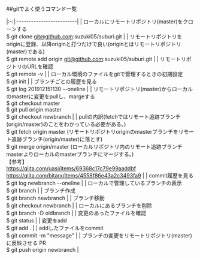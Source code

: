 ##gitでよく使うコマンド一覧

|:-:|:-------------------------|
| ローカルにリモートリポジトリ(master)をクローンする <br>
$ git clone git@github.com:suzuki05/suburi.git |
| リモートリポジトリをoriginに登録、以降originと打つだけで良い(originとはリモートリポジトリ(master)である)<br> 
$ git remote add origin git@github.com:suzuki05/suburi.git |
| リモートリポジトリのURLを確認 <br>
$ git remote -v |
| ローカル環境のファイルをgitで管理するときの初期設定 <br>
$ git init |
| ブランチごとの履歴を見る <br>
$ git log 201912151130 --oneline |
| リモートリポジトリ(master)からローカルのmasterに変更をpullし、margeする <br>
$ git checkout master <br>
$ git pull origin master <br>
$ git checkout newbranch |
| pullの内訳(fetchではリモート追跡ブランチ(origin/master)のことをわかっている必要がある。) <br>
$ git fetch origin master (リモートリポジトリoriginのmasterブランチをリモート追跡ブランチ(origin/master)に落とす) <br>
$ git merge origin/master (ローカルリポジトリ内のリモート追跡ブランチmasterよりローカルのmasterブランチにマージする。) <br>
【参考】 <br>
https://qiita.com/uasi/items/69368c17c79e99aaddbf <br>
https://qiita.com/bitarx/items/4558f86e43a2c3493fa9 |
| commit履歴を見る <br>
$ git log newbranch --oneline |
| ローカルで管理しているブランチの表示 <br>
$ git branch |
| ブランチ作成 <br>
$ git branch newbranch |
| ブランチ移動 <br>
$ git checkout newbranch |
| ローカルにあるブランチを削除 <br>
$ git branch -D oldbranch |
| 変更のあったファイルを確認 <br>
$ git status |
| 変更をadd <br>
$ git add . |
| addしたファイルをcommit <br>
$ git commit -m "message" |
| ブランチの変更をリモートリポジトリ(master)に反映させる PR <br>
$ git push origin newbranch |

